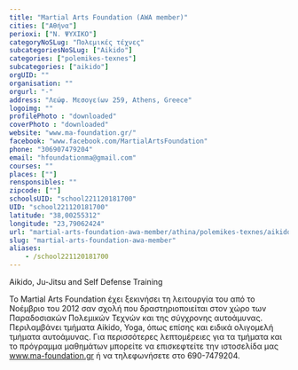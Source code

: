 ```yaml
---
title: "Martial Arts Foundation (AWA member)"
cities: ["Αθήνα"]
perioxi: ["Ν. ΨΥΧΙΚΟ"]
categoryNoSLug: "Πολεμικές τέχνες"
subcategoriesNoSLug: ["Aikido"]
categories: ["polemikes-texnes"]
subcategories: ["aikido"]
orgUID: ""
organisation: ""
orgurl: "-"
address: "Λεώφ. Μεσογείων 259, Athens, Greece"
logoimg: ""
profilePhoto : "downloaded"
coverPhoto : "downloaded"
website: "www.ma-foundation.gr/"
facebook: "www.facebook.com/MartialArtsFoundation"
phone: "306907479204"
email: "hfoundationma@gmail.com"
courses: ""
places: [""]
rensponsibles: ""
zipcode: [""]
schoolsUID: "school221120181700"
UID: "school221120181700"
latitude: "38,00255312"
longitude: "23,79062424"
url: "martial-arts-foundation-awa-member/athina/polemikes-texnes/aikido"
slug: "martial-arts-foundation-awa-member"
aliases:
    - /school221120181700
---
```



Aikido, Ju-Jitsu and Self Defense Training

To Martial Arts Foundation έχει ξεκινήσει τη λειτουργία του από το Νοέμβριο του 2012 σαν σχολή που δραστηριοποιείται στον χώρο των Παραδοσιακών Πολεμικών Τεχνών και της σύγχρονης αυτοάμυνας. Περιλαμβάνει τμήματα Aikido, Yoga, όπως επίσης και ειδικά ολιγομελή τμήματα αυτοάμυνας. Για περισσότερες λεπτομέρειες για τα τμήματα και το πρόγραμμα μαθημάτων μπορείτε να επισκεφτείτε την ιστοσελίδα μας www.ma-foundation.gr ή να τηλεφωνήσετε στο 690-7479204.
